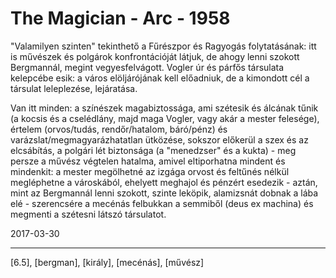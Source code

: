 # The Magician - Arc - 1958

"Valamilyen szinten" tekinthető a Fűrészpor és Ragyogás folytatásának: itt is művészek és polgárok konfrontációját látjuk, de ahogy lenni szokott Bergmannál, megint vegyesfelvágott. Vogler úr és párfős társulata kelepcébe esik: a város elöljárójának kell előadniuk, de a kimondott cél a társulat leleplezése, lejáratása.

Van itt minden: a színészek magabiztossága, ami szétesik és álcának tűnik (a kocsis és a cselédlány, majd maga Vogler, vagy akár a mester felesége), értelem (orvos/tudás, rendőr/hatalom, báró/pénz) és varázslat/megmagyarázhatatlan ütközése, sokszor előkerül a szex és az elcsábítás, a polgári lét biztonsága (a "menedzser" és a kukta) - meg persze a művész végtelen hatalma, amivel eltiporhatna mindent és mindenkit: a mester megölhetné az izgága orvost és feltűnés nélkül megléphetne a városkából, ehelyett meghajol és pénzért esedezik - aztán, mint az Bergmannál lenni szokott, szinte leköpik, alamizsnát dobnak a lába elé - szerencsére a mecénás felbukkan a semmiből (deus ex machina) és megmenti a szétesni látszó társulatot.

2017-03-30

----

[6.5], [bergman], [király], [mecénás], [művész]

